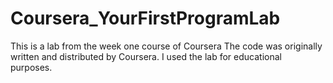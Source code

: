 # Coursera_YourFirstProgramLab
This is a lab from the week one course of Coursera
The code was originally written and distributed by Coursera.  I used the lab for educational purposes.
